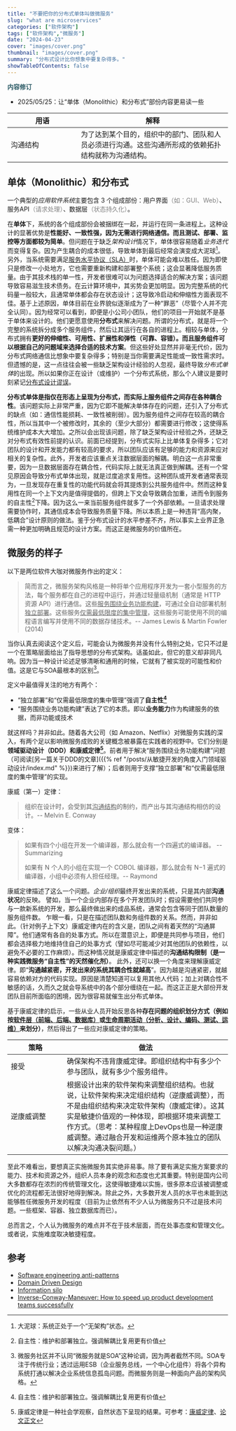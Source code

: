 ```yaml
---
title: "不要把你的分布式单体叫做微服务"
slug: "what are microservices"
categories: ["软件架构"]
tags: ["软件架构","微服务"]
date: "2024-04-23"
cover: "images/cover.png"
thumbnail: "images/cover.png"
summary: "分布式设计比你想象中要复杂得多。"
showTableOfContents: false
---
```


<b style="color:#2C5B66">内容修订</b>
- 2025/05/25：让“单体（Monolithic）和分布式”部份内容更易读一些

| 用语 <div style="width:9em"> | 解释 |
| ----------- | ----------- |
| 沟通结构 | 为了达到某个目的，组织中的部门、团队和人员必须进行沟通。这些沟通所形成的依赖拓扑结构就称为沟通结构。|

## 单体（Monolithic）和分布式

一个典型的*应用软件系统*主要包含 3 个组成部份：用户界面<span style="color:gray">（如：GUI、Web）</span>、服务API<span style="color:gray">（请求处理）</span>、数据层<span style="color:gray">（状态持久化）</span>。

在**单体**下，系统的各个组成部份会被捆绑在一起，并运行在同一条进程上。这种设计的显著优势是**性能好、一致性强，因为无需进行网络通信。而且测试、部署、监控等方面都较为简单**。但问题在于缺乏*架构设计*情况下，单体很容易随着*业务迭代*而变得复杂。因为产生耦合的成本很低，导致单体到最后经常会演变成大泥球[^1]。另外，当系统需要满足[服务水平协议（SLA）](https://en.wikipedia.org/wiki/Service-level_agreement)时，单体可能会难以胜任。因为即使只是修改一小处地方，它也需要重新构建和部署整个系统；这会显著降低服务质量。由于其技术栈的单一性，开发者很难可以为问题选择适合的解决方案；该问题导致容易滋生技术债务。在云计算环境中，其劣势会更加明显。因为完整系统的代码量一般较大，且通常单体都会存在状态设计；这导致冷启动和伸缩性方面表现不佳。基于上述原因，单体目前在业界貌似逐渐成为了一种“罪恶”（尽管个人并不完全认同）。因为经常可以看到，即便是小公司小团队，他们的项目一开始就不是基于单体来设计的。他们更愿意使用**分布式**来解决问题。所谓的分布式，就是将一个完整的系统拆分成多个服务组件，然后让其运行在各自的进程上。相较与单体，分布式拥有**更好的伸缩性、可用性、扩展性和弹性（可靠、容错）。而且服务组件可以根据自己的问题域来选择合适的技术方案**。但这些好处显然并非毫无代价，因为分布式网络通信比想象中要复杂得多；特别是当你需要满足性能或一致性需求时。但遗憾的是，这一点往往会被一些缺乏架构设计经验的人忽视，最终导致*分布式单体*的出现。所以如果你正在设计（或维护）一个分布式系统，那么个人建议是要时刻紧记[分布式设计谬误](https://en.m.wikipedia.org/wiki/Fallacies_of_distributed_computing)。

**分布式单体是指仅在形态上呈现为分布式，而实际上服务组件之间存在各种耦合性**。该问题实际上非常严重，因为它即不能解决单体存在的问题，还引入了分布式的缺点（如：通信性能损耗、一致性被削弱）。因为服务组件之间存在较高的耦合性，所以当其中一个被修改时，其余的（至少大部分）都需要进行修改；这使得系统维护成本大大增加。之所以会出现该问题，除了缺乏架构设计经验之外，还缺乏对分布式有效性前提的认识。前面已经提到，分布式实际上比单体复杂得多；它对团队的设计和开发能力都有较高的要求，所以团队应该有足够的能力和资源来应对相关的复杂性。此外，开发者应该重点关注数据层面的解耦。明白这一点非常重要，因为一旦数据层面存在耦合性，代码实际上就无法真正做到解耦。还有一个常见原因会导致分布式单体出现，就是过度追求复用性。这种团队或开发者通常表现为，一旦发现存在重复性的功能代码就会将其提炼到公共服务组件中。然而这种复用性在同一个上下文内是值得提倡的，但跨上下文会导致耦合加重，进而令到服务的自主性[^2]下降。因为这么一来当前服务组件就多了一个外部依赖。一旦请求处理需要协作时，其通信成本会导致服务质量下降。所以本质上是一种违背“高内聚，低耦合”设计原则的做法。鉴于分布式设计的水平参差不齐，所以事实上业界正急需一种更加明确且规范的设计方案。而这正是微服务的价值所在。


## 微服务的样子

以下是两位软件大咖对微服务作出的定义：

> 简而言之，微服务架构风格是一种将单个应用程序开发为一套小型服务的方法，每个服务都在自己的进程中运行，并通过轻量级机制（通常是 HTTP 资源 API）进行通信。这些<u>服务围绕业务功能构建</u>，可通过全自动部署机制<u>独立部署</u>。这些服务<u>仅需最低限度的集中管理</u>，这些服务可能使用不同的编程语言编写并使用不同的数据存储技术。-- James Lewis & Martin Fowler (2014)

当你认真去阅读这个定义后，可能会认为微服务并没有什么特别之处，它只不过是一个在策略层面给出了指导思想的分布式架构。话虽如此，但它的意义却非同凡响。因为当一种设计论述足够清晰和通用的时候，它就有了被实现的可能性和价值。这是它与SOA最根本的区别[^3]。

定义中最值得关注的地方有两个：

* “独立部署”和“仅需最低限度的集中管理”强调了**自主性[^2]**
* “服务围绕业务功能构建”表达了它的本质。即以**业务能力**作为构建服务的依据，而非功能或技术

就这样吗？并非如此。随着各大公司（如 Amazon、Netflix）对微服务实践的深入，有两个足以影响微服务成败的关键概念被暴露在实践者的视野中。它们分别是**领域驱动设计（DDD）**和**康威定律[^4]**。前者用于解决“服务围绕业务功能构建”问题（可阅读[另一篇关于DDD的文章]({{% ref "/posts/从敏捷开发的角度入门领域驱动设计/index.md" %}})来进行了解）；后者则用于支撑“独立部署”和“仅需最低限度的集中管理”的实现。

康威（第一）定律：
> 组织在设计时，会受到其<u>沟通结构</u>的制约，而产出与其沟通结构相仿的设计。-- Melvin E. Conway

变体：
> 如果有四个小组在开发一个编译器，那么就会有一个四遍式的编译器。 -- Summarizing
>
> 如果有 N 个人的小组在实现一个 COBOL 编译器，那么就会有 N−1 遍式的编译器，小组中必须有人担任经理。-- Raymond

康威定律描述了这么一个问题。*企业/组织*最终开发出来的系统，只是其内部**沟通状况**的反映。
譬如，当一个企业内部存在多个开发团队时；假设需要他们共同参与一款新系统的开发，那么最终做出来的成品系统，通常会包含等同于团队数量的服务组件数。
乍眼一看，只是在描述团队数和务组件数的关系。然而，并非如此。（针对例子上下文）康威定律内在的含义是，团队之间有着天然的“沟通屏障”。他们通常有各自的处事方式。所以在潜意识上，即便是共同参与项目，他们都会选择极力地维持住自己的处事方式（譬如尽可能减少对其他团队的依赖性，以避免不必要的工作麻烦）。而这种情况就是康威定律中描述的**沟通结构限制（是一种实践微服务“自主性”的天然催化剂）**。
此外，还可以换一个角度来理解康威定律。即“**沟通越紧密，开发出来的系统其耦合性就越高**”。因为越是沟通紧密，就越容易依赖对方的代码实现。原因是清楚知道可以复用其他人代码；加上对耦合性不敏感的话，久而久之就会导系统中的各个部分缠绕在一起。而这正正是大部份开发团队目前所面临的困境，因为很容易就催生出分布式单体。

基于康威定律的启示，一些从业人员开始反思各种**存在问题的组织划分方式（例如按<u>软件层（前端、后端、数据库）</u>或<u>生命周期活动（分析、设计、编码、测试、运维）</u>来划分）**，然后得出了一些应对康威定律的策略。

| 策略 <div style="width:7em"> | 做法 |
| -------------- | ----------------- |
| 接受 | 确保架构不违背康威定律。即组织结构中有多少个参与团队，就有多少个服务组件。 |
| 逆康威调整 | 根据设计出来的软件架构来调整组织结构。也就说，让软件架构来决定组织结构（逆康威调整），而不是由组织结构来决定软件架构（康威定律）。这其实是敏捷价值观的一种体现，即根据环境来调整工作方式。（思考：某种程度上DevOps也是一种逆康威调整。通过融合开发和运维两个原本独立的团队以解决沟通决裂问题。） |

至此不难看出，要想真正实施微服务其实绝非易事。除了要有满足实施方案要求的能力、技术和资源之外，组织人员本身的观念和态度也尤其重要。特别是国内公司大多数都存在浓烈的传统管理文化，这使得敏捷难以实施，很多原本应该被调整或优化的流程都无法很好地得到解决。除此之外，大多数开发人员的水平也未能到达能够胜任微服务开发的程度（目前为止依然有不少人认为微服务只不过是技术问题。一些框架、容器、独立数据库而已）。

总而言之，个人认为微服务的难点并不在于技术层面，而在处事态度和管理文化。或者说，实施难度取决敏捷程度。


## 参考
- [Software engineering anti-patterns](https://en.wikipedia.org/wiki/Anti-pattern#Software_engineering_anti-patterns)
- [Domain Driven Design](https://en.wikipedia.org/wiki/Domain-driven_design)
- [Information silo](https://en.wikipedia.org/wiki/Information_silo)
- [Inverse-Conway-Maneuver: How to speed up product development teams successfully](https://www.thoughtworks.com/insights/blog/customer-experience/inverse-conway-maneuver-product-development-teams)



[^1]: 大泥球：系统正处于一个“无架构”状态。
[^2]: 自主性：维护和部署独立。强调解耦比复用更有价值
[^3]: 微服务社区并不认同“微服务就是SOA”这种论调，因为两者截然不同。SOA专注于传统行业；透过运用ESB（企业服务总线，一个中心化组件）将各个异构系统打通以解决企业系统信息孤岛问题。而微服务则是一种面向产品的架构风格。
[^4]: 康威定律是一种社会学观察，自然状态下呈现的结果。可参考：[康威定律](https://zh.wikipedia.org/wiki/%E5%BA%B7%E5%A8%81%E5%AE%9A%E5%BE%8B)、[论文正文](https://www.melconway.com/Home/Committees_Paper.html)